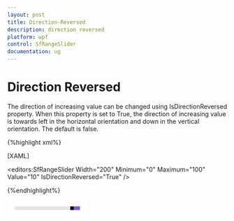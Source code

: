 ```yaml
---
layout: post
title: Direction-Reversed
description: direction reversed   
platform: wpf
control: SfRangeSlider 
documentation: ug
---
```


# Direction Reversed   

The direction of increasing value can be changed using IsDirectionReversed property. When this property is set to True, the direction of increasing value is towards left in the horizontal orientation and down in the vertical orientation. The default is false. 

{%highlight xml%}

[XAML]

<editors:SfRangeSlider Width="200" Minimum="0" Maximum="100" Value="10" IsDirectionReversed="True"  />

{%endhighlight%}

![](Direction-Reversed_images/Direction-Reversed_img1.jpeg)



